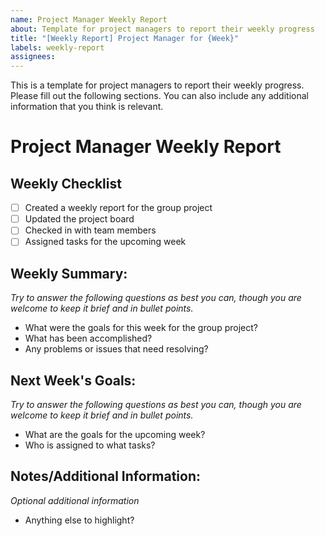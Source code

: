 ```yaml
---
name: Project Manager Weekly Report
about: Template for project managers to report their weekly progress
title: "[Weekly Report] Project Manager for {Week}"
labels: weekly-report
assignees: 
---
```

This is a template for project managers to report their weekly progress. Please fill out the following sections. You can also include any additional information that you think is relevant.

# Project Manager Weekly Report

## Weekly Checklist

- [ ] Created a weekly report for the group project
- [ ] Updated the project board
- [ ] Checked in with team members
- [ ] Assigned tasks for the upcoming week

## Weekly Summary:
*Try to answer the following questions as best you can, though you are welcome to keep it brief and in bullet points.*

- What were the goals for this week for the group project?
- What has been accomplished?
- Any problems or issues that need resolving?

## Next Week's Goals:
*Try to answer the following questions as best you can, though you are welcome to keep it brief and in bullet points.*

- What are the goals for the upcoming week?
- Who is assigned to what tasks?

## Notes/Additional Information:
*Optional additional information*

- Anything else to highlight?